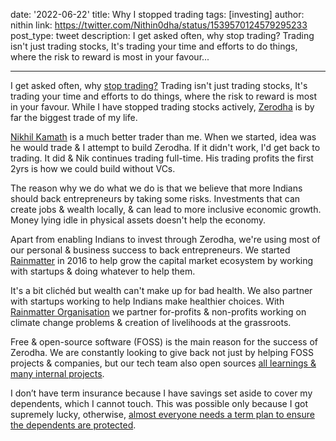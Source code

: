 date: '2022-06-22'
title: Why I stopped trading
tags: [investing]
author: nithin
link: https://twitter.com/Nithin0dha/status/1539570124579295233
post_type: tweet
description: I get asked often, why stop trading?
Trading isn't just trading stocks, It's trading your time and efforts to do things, where the risk to reward is most in your favour...

---

I get asked often, why [stop trading?](https://www.livemint.com/money/personal-finance/how-zerodha-s-nithin-kamath-manages-his-personal-finances-11655745326180.html) Trading isn't just trading stocks, It's trading your time and efforts to do things, where the risk to reward is most in your favour. While I have stopped trading stocks actively, [Zerodha](https://twitter.com/zerodhaonline) is by far the biggest trade of my life.

[Nikhil Kamath](https://twitter.com/nikhilkamathcio) is a much better trader than me. When we started, idea was he would trade & I attempt to build Zerodha. If it didn't work, I'd get back to trading. It did & Nik continues trading full-time. His trading profits the first 2yrs is how we could build without VCs.

The reason why we do what we do is that we believe that more Indians should back entrepreneurs by taking some risks. Investments that can create jobs & wealth locally, & can lead to more inclusive economic growth. Money lying idle in physical assets doesn't help the economy.

Apart from enabling Indians to invest through Zerodha, we're using most of our personal & business success to back entrepreneurs. We started [Rainmatter](https://rainmatter.com/) in 2016 to help grow the capital market ecosystem by working with startups & doing whatever to help them.

It's a bit clichéd but wealth can't make up for bad health. We also partner with startups working to help Indians make healthier choices. With [Rainmatter Organisation](https://rainmatter.org/) we partner for-profits & non-profits working on climate change problems & creation of livelihoods at the grassroots.

Free & open-source software (FOSS) is the main reason for the success of Zerodha. We are constantly looking to give back not just by helping FOSS projects & companies, but our tech team also open sources [all learnings & many internal projects](https://zerodha.tech/projects/).

I don’t have term insurance because I have savings set aside to cover my dependents, which I cannot touch. This was possible only because I got supremely lucky, otherwise, [almost everyone needs a term plan to ensure the dependents are protected](https://zerodha.com/z-connect/insurance-by-ditto/how-to-protect-yourself-when-a-single-event-throws-your-life-off-course).

